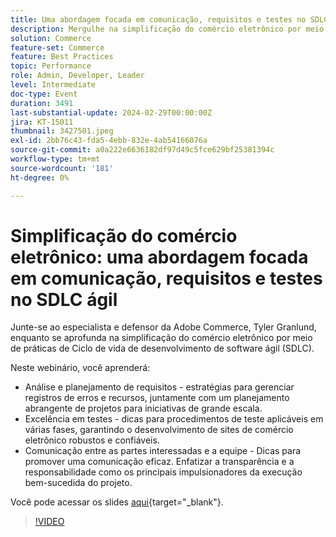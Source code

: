 ```yaml
---
title: Uma abordagem focada em comunicação, requisitos e testes no SDLC Agile
description: Mergulhe na simplificação do comércio eletrônico por meio de práticas de Ciclo de vida de desenvolvimento de software (SDLC) ágil.  Saiba mais sobre a análise e o planejamento de requisitos, estratégias para gerenciar pendências de erros e recursos, planejamento de projetos para iniciativas de grande escala, dicas para procedimentos de teste aplicáveis em várias fases, garantindo o desenvolvimento de sites de comércio eletrônico robustos e confiáveis, dicas para promover uma comunicação eficaz. Enfatizar a transparência e a responsabilidade como os principais impulsionadores para a execução bem-sucedida do projeto.Você pode acessar os slides aqui.
solution: Commerce
feature-set: Commerce
feature: Best Practices
topic: Performance
role: Admin, Developer, Leader
level: Intermediate
doc-type: Event
duration: 3491
last-substantial-update: 2024-02-29T00:00:00Z
jira: KT-15011
thumbnail: 3427501.jpeg
exl-id: 2bb76c43-fda5-4ebb-832e-4ab54166076a
source-git-commit: a0a222e6636182df97d49c5fce629bf25381394c
workflow-type: tm+mt
source-wordcount: '181'
ht-degree: 0%

---
```


# Simplificação do comércio eletrônico: uma abordagem focada em comunicação, requisitos e testes no SDLC ágil

Junte-se ao especialista e defensor da Adobe Commerce, Tyler Granlund, enquanto se aprofunda na simplificação do comércio eletrônico por meio de práticas de Ciclo de vida de desenvolvimento de software ágil (SDLC).

Neste webinário, você aprenderá:

* Análise e planejamento de requisitos - estratégias para gerenciar registros de erros e recursos, juntamente com um planejamento abrangente de projetos para iniciativas de grande escala.
* Excelência em testes - dicas para procedimentos de teste aplicáveis em várias fases, garantindo o desenvolvimento de sites de comércio eletrônico robustos e confiáveis.
* Comunicação entre as partes interessadas e a equipe - Dicas para promover uma comunicação eficaz. Enfatizar a transparência e a responsabilidade como os principais impulsionadores da execução bem-sucedida do projeto.

Você pode acessar os slides [aqui](../../assets/commerce/agile-sldc-slides.pdf){target="_blank"}.

>[!VIDEO](https://video.tv.adobe.com/v/3427501/?learn=on)
